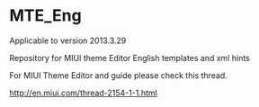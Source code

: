 MTE_Eng
=======

Applicable to version 2013.3.29

Repository for MIUI theme Editor English templates and xml hints

For MIUI Theme Editor and guide please check this thread. 

http://en.miui.com/thread-2154-1-1.html
